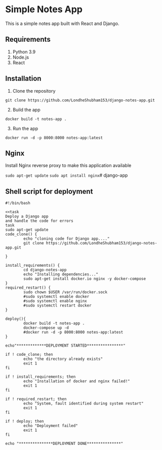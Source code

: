 # Simple Notes App
This is a simple notes app built with React and Django.

## Requirements
1. Python 3.9
2. Node.js
3. React

## Installation
1. Clone the repository
```
git clone https://github.com/LondheShubham153/django-notes-app.git
```

2. Build the app
```
docker build -t notes-app .
```

3. Run the app
```
docker run -d -p 8000:8000 notes-app:latest
```

## Nginx

Install Nginx reverse proxy to make this application available

`sudo apt-get update`
`sudo apt install nginx`# django-app


## Shell script for deployment

```
#!/bin/bash

<<task
Deploy a Django app
and handle the code for errors
task
sudo apt-get update
code_clone() {
        echo "cloning code for Django app...."
        git clone https://github.com/LondheShubham153/django-notes-app.git

}

install_requirements() {
        cd django-notes-app
        echo "Installing dependencies..."
        sudo apt-get install docker.io nginx -y docker-compose
}
required_restart() {
        sudo chown $USER /var/run/docker.sock
        #sudo systemctl enable docker
        #sudo systemctl enable nginx
        #sudo systemctl restart docker
}

deploy(){
        docker build -t notes-app .
        docker-compose up -d
        #docker run -d -p 8000:8000 notes-app:latest
}

echo"*************DEPLOYMENT STARTED****************"

if ! code_clone; then
        echo "the directory already exists"
        exit 1
fi

if ! install_requirements; then
        echo "Installation of docker and nginx failed!"
        exit 1
fi

if ! required_restart; then
        echo "System, fault identified during system restart"
        exit 1
fi

if ! deploy; then
        echo "Deployment failed"
        exit 1
fi

echo "***************DEPLOYMENT DONE***************"

```
